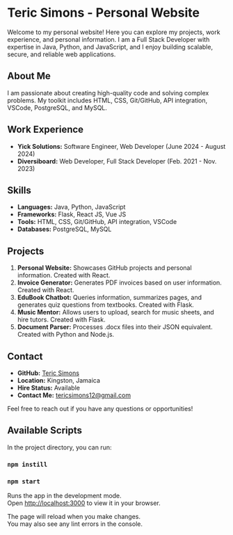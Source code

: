 # Teric Simons - Personal Website

Welcome to my personal website! Here you can explore my projects, work experience, and personal information. I am a Full Stack Developer with expertise in Java, Python, and JavaScript, and I enjoy building scalable, secure, and reliable web applications.

## About Me

I am passionate about creating high-quality code and solving complex problems. My toolkit includes HTML, CSS, Git/GitHub, API integration, VSCode, PostgreSQL, and MySQL.

## Work Experience

- **Yick Solutions:** Software Engineer, Web Developer (June 2024 - August 2024)
- **Diversiboard:** Web Developer, Full Stack Developer (Feb. 2021 - Nov. 2023)

## Skills

- **Languages:** Java, Python, JavaScript
- **Frameworks:** Flask, React JS, Vue JS
- **Tools:** HTML, CSS, Git/GitHub, API integration, VSCode
- **Databases:** PostgreSQL, MySQL

## Projects

1. **Personal Website:** Showcases GitHub projects and personal information. Created with React.
2. **Invoice Generator:** Generates PDF invoices based on user information. Created with React.
3. **EduBook Chatbot:** Queries information, summarizes pages, and generates quiz questions from textbooks. Created with Flask.
4. **Music Mentor:** Allows users to upload, search for music sheets, and hire tutors. Created with Flask.
5. **Document Parser:** Processes .docx files into their JSON equivalent. Created with Python and Node.js.

## Contact

- **GitHub:** [Teric Simons](#)
- **Location:** Kingston, Jamaica
- **Hire Status:** Available
- **Contact Me:** [tericsimons12@gmail.com](mailto:tericsimons12@gmail.com)

Feel free to reach out if you have any questions or opportunities!


## Available Scripts

In the project directory, you can run:
### `npm instill`
### `npm start`

Runs the app in the development mode.\
Open [http://localhost:3000](http://localhost:3000) to view it in your browser.

The page will reload when you make changes.\
You may also see any lint errors in the console.



